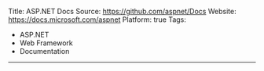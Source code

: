 Title: ASP.NET Docs
Source: https://github.com/aspnet/Docs
Website: https://docs.microsoft.com/aspnet
Platform: true
Tags:
  - ASP.NET
  - Web Framework
  - Documentation
---